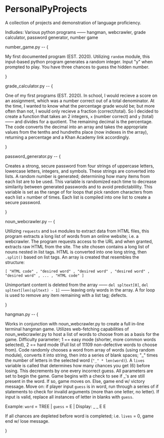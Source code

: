 # PersonalPyProjects

A collection of projects and demonstration of language proficiency.

Indludes: Various python programs —— hangman, webcrawler, grade calculator, password generator, number game

number_game.py -- {

  My first documented program (EST. 2020). Utilizing `random` module, this input-based python program generates a random integer. Input "y" when prompted to play. You have three chances to guess the hidden number.

}

grade_calculator.py -- {

  One of my first programs (EST. 2020).  In school, I would recieve a score on an assignment, which was a number correct out of a total denominator. At the time, I wanted to know what the percentage grade would be; but more often than not, I would only recieve a fraction (correct/total). So I decided to create a function that takes an 2 integers, `x` (number correct) and `y` (total) —— and divides for a quotient. The remaining decimal is the percentage. The code converts the decimal into an array and takes the appropriate values from the tenths and hundreths place (now indexes in the array), returning a percentage and a Khan Academy link accordingly.

}

password_generator.py -- {

  Creates a strong, secure password from four strings of uppercase letters, lowercase letters, integers, and symbols. These strings are converted into lists. A random number is generated; determining how many items from each list are to be used. This variable is randomized each time to decrease similarity between generated passwords and to avoid predictablility. This variable is set as the range of for loops that pick random characters from each list `x` number of times. Each list is compiled into one list to create a secure password.

}

noun_webcrawler.py -- {

  Utilizing `requests` and `bs4` modules to extract data from HTML files, this program extracts a long list of words from an online website; i.e. a webcrawler. The program requests access to the URL and when granted, extracts raw HTML from the site. The site chosen contains a long list of nouns nested in list tags. HTML is converted into one long string, then `.split()` based on list tags. An array is created that resembles the structure:

`[ "HTML code" , "desired word" , "desired word" , "desired word" , "desired word" , ... , "HTML code" ]`

Unimportant content is deleted from the array —— `del spltext[0]`, `del spltext[len(spltext) - 1]` —— leaving only words in the array. A for loop is used to remove any item remaining with a list tag; defects.

}

hangman.py -- {

  Works in conjunction with noun_webcrawler.py to create a full in-line terminal hangman game. Utilizes web-fetching capabilities of noun_webcrawler.py to host a list of words to choose from as a basis for the game. Difficulty parameter; 1 == easy mode (shorter, more common words selected), 2 == hard mode (Full list of 11109 non-defective words to choose from). Code randomly chooses a word from array of words (using random module), converts it into string, then into a series of blank spaces; "_" times the number of letters in the selected word (`"_" * len(word)`). A `lives` variable is called that determines how many chances you get (6) before losing. This decrements by one every incorrect guess. All parameters are set to begin the game. Game begins with a check to see if _'s are still present in the word. If so, game moves on. Else, game end w/ victory message. Move on: if player input `guess` is in word, run through a series of if statements to check for invalid arguments (more than one letter, no letter). If input is valid, replace all instances of letter in blanks with `guess`.

Example: `word` = TREE | `guess` = E | Display: _ _ E E

If all chances are depleted before word is completed; i.e. `lives` = 0, game end w/ lose message. 

}
